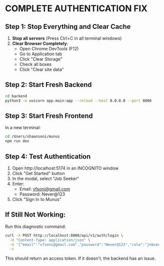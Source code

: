 # COMPLETE AUTHENTICATION FIX

## Step 1: Stop Everything and Clear Cache

1. **Stop all servers** (Press Ctrl+C in all terminal windows)
2. **Clear Browser Completely**:
   - Open Chrome DevTools (F12)
   - Go to Application tab
   - Click "Clear Storage" 
   - Check all boxes
   - Click "Clear site data"

## Step 2: Start Fresh Backend

```bash
cd backend
python3 -m uvicorn app.main:app --reload --host 0.0.0.0 --port 8000
```

## Step 3: Start Fresh Frontend

In a new terminal:
```bash
cd /Users/shaansoni/munus
npm run dev
```

## Step 4: Test Authentication

1. Open http://localhost:5174 in an INCOGNITO window
2. Click "Get Started" button
3. In the modal, select "Job Seeker"
4. Enter:
   - Email: vfsoni@gmail.com
   - Password: Never@123
5. Click "Sign In to Munus"

## If Still Not Working:

Run this diagnostic command:
```bash
curl -X POST http://localhost:8000/api/v1/auth/login \
  -H "Content-Type: application/json" \
  -d '{"email":"vfsoni@gmail.com","password":"Never@123","role":"jobseeker"}' \
  -v
```

This should return an access token. If it doesn't, the backend has an issue.
